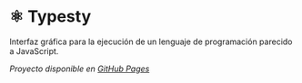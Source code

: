 # ⚛ Typesty
Interfaz gráfica para la ejecución de un lenguaje de programación parecido a JavaScript.

*Proyecto disponible en [GitHub Pages](https://pabloc54.github.io/typesty/)*
